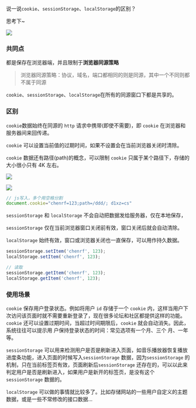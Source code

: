 说一说`cookie`、`sessionStorage`、`localStorage`的区别？

思考下~

![](https://cdn.chenrf.com/20220619225524_OYVVM3_Screenshot.jpeg)

### 共同点

都是保存在浏览器端，并且限制于**浏览器同源策略**

> 浏览器同源策略：协议，域名，端口都相同的则是同源，其中一个不同则都不属于同源

`cookie`、`sessionStorage`、`localStorage`在所有的同源窗口下都是共享的。

### 区别

`cookie`数据始终在同源的 `http` 请求中携带(即使不需要)，即 `cookie` 在浏览器和服务器间来回传递。

`cookie` 可以设置当前值的过期时间，如果不设置会在当前浏览器关闭时清除。

`cookie` 数据还有路径(path)的概念，可以限制 `cookie` 只属于某个路径下，存储的大小很小只有 4K 左右。

![](https://cdn.chenrf.com/20220619232807_QM5xVq_Screenshot.jpeg)

![](https://cdn.chenrf.com/20220619232424_mqx5xb_Screenshot.jpeg)

```js
// js写入，多个用空格分割
document.cookie="chenrf=123;path=/ddd/; d1xz=cs"
```

`sessionStorage` 和 `localStorage` 不会自动把数据发给服务器，仅在本地保存，

`sessionStorage` 仅在当前浏览器窗口关闭前有效，窗口关闭后就会自动清除。

`localStorage` 始终有效，窗口或浏览器关闭也一直保存，可以用作持久数据。

```js
sessionStorage.setItem('chenrf', 123);
localStorage.setItem('chenrf', 123);

// 读取
sessionStorage.getItem('chenrf', 123);
localStorage.getItem('chenrf', 123);
```

### 使用场景

`cookie` 保存用户登录状态。例如将用户 `id` 存储于一个 `cookie` 内，这样当用户下次访问该页面时就不需要重新登录了，现在很多论坛和社区都提供这样的功能。 `cookie` 还可以设置过期时间，当超过时间期限后，`cookie` 就会自动消失。因此，系统往往可以提示用 户保持登录状态的时间：常见选项有一个月、三个 月、一年等。

`sessionStorage` 可以用来检测用户是否是刷新进入页面，如音乐播放器恢复播放进度条功能，进入页面的时候写入`sessionStorage` 数据，因为`sessionStorage` 的机制，只在当前标签页有效，页面刷新后`sessionStorage` 还存在的，可以以此来判定用户是否是刷新进入，如果用户是新开的标签页，是没有这个 `sessionStorage` 数据的。

`localStorage` 可以做的事情就比较多了。比如存储网站的一些用户自定义的主题数据，或是一些不常修改的接口数据...